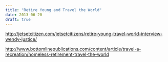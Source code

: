 ```yaml
---
title: "Retire Young and Travel the World"
date: 2013-06-20
draft: true
---
```


  
  
  
  
http://jetsetcitizen.com/jetsetcitizens/retire-young-travel-world-interview-wendy-justice/  
  
http://www.bottomlinepublications.com/content/article/travel-a-recreation/homeless-retirement-travel-the-world
